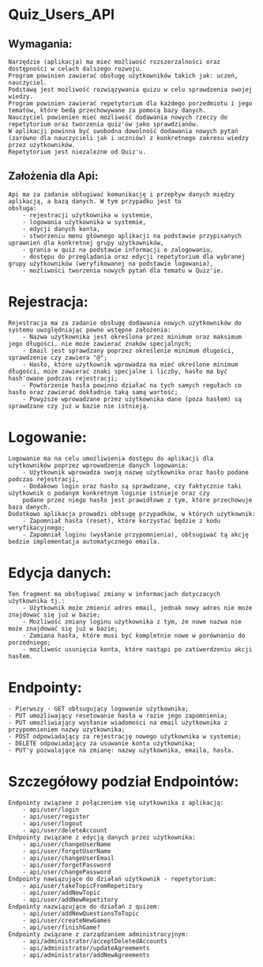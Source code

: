 # Quiz_Users_API

## Wymagania:
    Narzędzie (aplikacja) ma mieć możliwość rozszerzalności oraz dostępności w celach dalszego rozwoju. 
    Program powinien zawierać obsługę użytkowników takich jak: uczeń, nauczyciel.
    Podstawą jest możliwość rozwiązywania quizu w celu sprawdzenia swojej wiedzy.
    Program powinien zawierać repetytorium dla każdego porzedmiotu i jego tematów, które bedą przechowywane za pomocą bazy danych.
    Nauczyciel powienien mieć możliwość dodawania nowych rzeczy do repetytorium oraz tworzenia quiz'ów jako sprawdzianów.
    W aplikacji powinna być swobodna dowolność dodawania nowych pytań (zarówno dla nauczycieli jak i uczniów) z konkretnego zakresu wiedzy przez użytkowników.
    Repetytorium jest niezależne od Quiz'u.
    
## Założenia dla Api:
    Api ma za zadanie obługiwać komunikację i przepływ danych między aplikacją, a bazą danych. W tym przypadku jest to
    obsługa:
        - rejestracji użytkownika w systemie,
        - logowania użytkownika w systemie,
        - edycji danych konta,
        - stworzeniu menu głównego aplikacji na podstawie przypisanych uprawnień dla konkretnej grupy użytkowników,
        - grania w quiz na podstawie informacji o zalogowaniu,
        - dostępu do przeglądania oraz edycji repetytorium dla wybranej grupy użytkowników (weryfikowanej na podstawie logowania),
        - możliwości tworzenia nowych pytań dla tematu w Quiz'ie.

# Rejestracja:
    Rejestracja ma za zadanie obsługę dodawania nowych użytkowników do systemu uwzględniając pewne wstępne założenia:
        - Nazwa użytkownika jest określona przez minimum oraz maksimum jego długości, nie może zawierać znaków specjalnych;
        - Email jest sprawdzany poprzez określenie minimum długości, sprawdzenie czy zawiera "@";
        - Hasło, które użytkownik wprowadza ma mieć określone minimum długości, może zawierać znaki specjalne i liczby, hasło ma być hash'owane podczas rejestracji;
        - Powtórzenie hasła powinno działać na tych samych regułach co hasło oraz zawierać dokładnie taką samą wartość;
        - Powyższe wprowadzane przez użytkownika dane (poza hasłem) są sprawdzane czy już w bazie nie istnieją.

# Logowanie:
    Logowanie ma na celu umożliwienia dostępu do aplikacji dla użytkowników poprzez wprowadzenie danych logowania:
        - Użytkownik wprowadza swoją nazwę użytkownika oraz hasło podane podczas rejestracji,
        - Dodakowo login oraz hasło są sprawdzane, czy faktycznie taki użytkownik o podanym konkretnym loginie istnieje oraz czy
        podane przez niego hasło jest prawidłowe z tym, które przechowuje baza danych.        
    Dodatkowo aplikacja prowadzi obłsugę przypadków, w których użytkownik:
        - Zapomniał hasła (reset), które korzystać będzie z kodu weryfikacyjnego;
        - Zapomniał loginu (wysłanie przypomnienia), obłsugiwać tą akcję bedzie implementacja automatycznego emaila.

# Edycja danych:
    Ten fragment ma obsługiwać zmiany w informacjach dotyczacych użytkownika tj.:
        - Użytkownik może zmienić adres email, jednak nowy adres nie może znajdować się już w bazie;
        - Możliwośc zmiany loginu użytkownika z tym, że nowe nazwa nie może znajdować się już w bazie;
        - Zamiana hasła, które musi być kompletnie nowe w porównaniu do porzedniego;
        - mozliwośc usunięcia konta, które nastąpi po zatiwerdzeniu akcji hasłem.   

# Endpointy:
    - Pierwszy - GET obłsugujący logowanie użytkownika;
    - PUT umożliwający resetowanie hasła w razie jego zapomnienia;
    - PUT umożliwiający wysłanie wiadomości na email użytkownika z przypomnieniem nazwy użytkownika;
    - POST odpowiadający za rejestrację nowego użytkownika w systemie;
    - DELETE odpowiadający za usuwanie konta użytkownika;
    - PUT'y pozwalające na zmianę: nazwy użytkownika, emaila, hasła.

# Szczegółowy podział Endpointów:
    Endpointy związane z połączeniem się użytkownika z aplikacją:
        - api/user/login
        - api/user/register
        - api/user/logout
        - api/user/deleteAccount
    Endpointy związane z edycją danych przez użytkownika:
        - api/user/changeUserName
        - api/user/forgotUserName
        - api/user/changeUserEmail
        - api/user/forgotPassword
        - api/user/changePassword
    Endpointy nawiązujące do działań użytkownik - repetytorium:
        - api/user/takeTopicFromRepetitory
        - api/user/addNewTopic
        - api/user/addNewRepetitory
    Endpointy nazwiązujące do działań z quizem:
        - api/user/addNewQuestionsToTopic
        - api/user/createNewGames
        - api/user/finishGame?
    Endpointy związane z zarządzaniem administracyjnym:
        - api/administrator/acceptDeletedAccounts
        - api/administrator/updateAgreements
        - api/administrator/addNewAgreements




